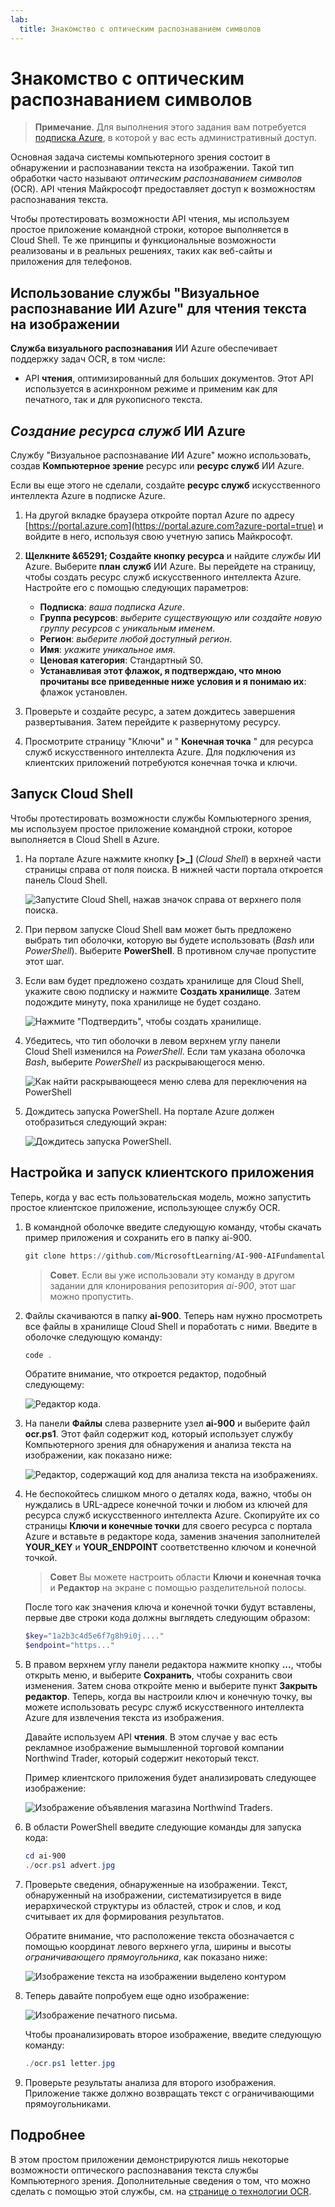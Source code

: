 ```yaml
---
lab:
  title: Знакомство с оптическим распознаванием символов
---
```


# Знакомство с оптическим распознаванием символов

> **Примечание**. Для выполнения этого задания вам потребуется [подписка Azure](https://azure.microsoft.com/free?azure-portal=true), в которой у вас есть административный доступ.

Основная задача системы компьютерного зрения состоит в обнаружении и распознавании текста на изображении. Такой тип обработки часто называют *оптическим распознаванием символов* (OCR). API чтения Майкрософт предоставляет доступ к возможностям распознавания текста. 

Чтобы протестировать возможности API чтения, мы используем простое приложение командной строки, которое выполняется в Cloud Shell. Те же принципы и функциональные возможности реализованы и в реальных решениях, таких как веб-сайты и приложения для телефонов.

## Использование службы "Визуальное распознавание ИИ Azure" для чтения текста на изображении

**Служба визуального распознавания** ИИ Azure обеспечивает поддержку задач OCR, в том числе:

- API **чтения**, оптимизированный для больших документов. Этот API используется в асинхронном режиме и применим как для печатного, так и для рукописного текста.

## *Создание ресурса служб* ИИ Azure

Службу "Визуальное распознавание ИИ Azure" можно использовать, создав **Компьютерное зрение** ресурс или **ресурс служб** ИИ Azure.

Если вы еще этого не сделали, создайте **ресурс служб** искусственного интеллекта Azure в подписке Azure.

1. На другой вкладке браузера откройте портал Azure по адресу [https://portal.azure.com](https://portal.azure.com?azure-portal=true) и войдите в него, используя свою учетную запись Майкрософт.

1. **Щелкните &65291; Создайте кнопку ресурса** и найдите *службы* ИИ Azure. Выберите **план** **служб** ИИ Azure. Вы перейдете на страницу, чтобы создать ресурс служб искусственного интеллекта Azure. Настройте его с помощью следующих параметров:
    - **Подписка**: *ваша подписка Azure*.
    - **Группа ресурсов**: *выберите существующую или создайте новую группу ресурсов с уникальным именем*.
    - **Регион**: *выберите любой доступный регион*.
    - **Имя**: *укажите уникальное имя*.
    - **Ценовая категория**: Стандартный S0.
    - **Устанавливая этот флажок, я подтверждаю, что мною прочитаны все приведенные ниже условия и я понимаю их**: флажок установлен.

1. Проверьте и создайте ресурс, а затем дождитесь завершения развертывания. Затем перейдите к развернутому ресурсу.

1. Просмотрите страницу "Ключи" и " **Конечная точка** " для ресурса служб искусственного интеллекта Azure. Для подключения из клиентских приложений потребуются конечная точка и ключи.

## Запуск Cloud Shell

Чтобы протестировать возможности службы Компьютерного зрения, мы используем простое приложение командной строки, которое выполняется в Cloud Shell в Azure.

1. На портале Azure нажмите кнопку **[>_]** (*Cloud Shell*) в верхней части страницы справа от поля поиска. В нижней части портала откроется панель Cloud Shell. 

    ![Запустите Cloud Shell, нажав значок справа от верхнего поля поиска.](media/read-text-computer-vision/powershell-portal-guide-1.png)

1. При первом запуске Cloud Shell вам может быть предложено выбрать тип оболочки, которую вы будете использовать (*Bash* или *PowerShell*). Выберите **PowerShell**. В противном случае пропустите этот шаг.  

1. Если вам будет предложено создать хранилище для Cloud Shell, укажите свою подписку и нажмите **Создать хранилище**. Затем подождите минуту, пока хранилище не будет создано.

    ![Нажмите "Подтвердить", чтобы создать хранилище.](media/read-text-computer-vision/powershell-portal-guide-2.png)

1. Убедитесь, что тип оболочки в левом верхнем углу панели Cloud Shell изменился на *PowerShell*. Если там указана оболочка *Bash*, выберите *PowerShell* из раскрывающегося меню.

    ![Как найти раскрывающееся меню слева для переключения на PowerShell](media/read-text-computer-vision/powershell-portal-guide-3.png) 

1. Дождитесь запуска PowerShell. На портале Azure должен отобразиться следующий экран:  

    ![Дождитесь запуска PowerShell.](media/read-text-computer-vision/powershell-prompt.png) 

## Настройка и запуск клиентского приложения

Теперь, когда у вас есть пользовательская модель, можно запустить простое клиентское приложение, использующее службу OCR.

1. В командной оболочке введите следующую команду, чтобы скачать пример приложения и сохранить его в папку ai-900.

    ```PowerShell
    git clone https://github.com/MicrosoftLearning/AI-900-AIFundamentals ai-900
    ```

    >**Совет**. Если вы уже использовали эту команду в другом задании для клонирования репозитория *ai-900*, этот шаг можно пропустить.

1. Файлы скачиваются в папку **ai-900**. Теперь нам нужно просмотреть все файлы в хранилище Cloud Shell и поработать с ними. Введите в оболочке следующую команду:

    ```PowerShell
    code .
    ```

    Обратите внимание, что откроется редактор, подобный следующему: 

    ![Редактор кода.](media/read-text-computer-vision/powershell-portal-guide-4.png)

1. На панели **Файлы** слева разверните узел **ai-900** и выберите файл **ocr.ps1**. Этот файл содержит код, который использует службу Компьютерного зрения для обнаружения и анализа текста на изображении, как показано ниже:

    ![Редактор, содержащий код для анализа текста на изображениях.](media/read-text-computer-vision/ocr-code.png)

1. Не беспокойтесь слишком много о деталях кода, важно, чтобы он нуждались в URL-адресе конечной точки и любом из ключей для ресурса служб искусственного интеллекта Azure. Скопируйте их со страницы **Ключи и конечные точки** для своего ресурса с портала Azure и вставьте в редакторе кода, заменив значения заполнителей **YOUR_KEY** и **YOUR_ENDPOINT** соответственно ключом и конечной точкой.

    > **Совет** Вы можете настроить области **Ключи и конечная точка** и **Редактор** на экране с помощью разделительной полосы.

    После того как значения ключа и конечной точки будут вставлены, первые две строки кода должны выглядеть следующим образом:

    ```PowerShell
    $key="1a2b3c4d5e6f7g8h9i0j...."    
    $endpoint="https..."
    ```

1. В правом верхнем углу панели редактора нажмите кнопку **...**, чтобы открыть меню, и выберите **Сохранить**, чтобы сохранить свои изменения. Затем снова откройте меню и выберите пункт **Закрыть редактор**. Теперь, когда вы настроили ключ и конечную точку, вы можете использовать ресурс служб искусственного интеллекта Azure для извлечения текста из изображения.

    Давайте используем API **чтения**. В этом случае у вас есть рекламное изображение вымышленной торговой компании Northwind Trader, который содержит некоторый текст.

    Пример клиентского приложения будет анализировать следующее изображение:

    ![Изображение объявления магазина Northwind Traders.](media/read-text-computer-vision/advert.jpg)

1. В области PowerShell введите следующие команды для запуска кода:

    ```PowerShell
    cd ai-900
    ./ocr.ps1 advert.jpg
    ```

1. Проверьте сведения, обнаруженные на изображении. Текст, обнаруженный на изображении, систематизируется в виде иерархической структуры из областей, строк и слов, и код считывает их для формирования результатов.

    Обратите внимание, что расположение текста обозначается с помощью координат левого верхнего угла, ширины и высоты *ограничивающего прямоугольника*, как показано ниже:

    ![Изображение текста на изображении выделено контуром](media/read-text-computer-vision/lab-05-bounding-boxes.png)

1. Теперь давайте попробуем еще одно изображение:

    ![Изображение печатного письма.](media/read-text-computer-vision/letter.jpg)

    Чтобы проанализировать второе изображение, введите следующую команду:

    ```PowerShell
    ./ocr.ps1 letter.jpg
    ```

1. Проверьте результаты анализа для второго изображения. Приложение также должно возвращать текст с ограничивающими прямоугольниками.

## Подробнее

В этом простом приложении демонстрируются лишь некоторые возможности оптического распознавания текста службы Компьютерного зрения. Дополнительные сведения о том, что можно сделать с помощью этой службы, см. на [странице о технологии OCR](https://docs.microsoft.com/azure/cognitive-services/computer-vision/overview-ocr).
